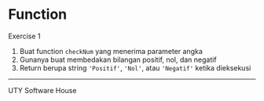# Function

Exercise 1

1. Buat function `checkNum` yang menerima parameter angka
2. Gunanya buat membedakan bilangan positif, nol, dan negatif
3. Return berupa string `'Positif'`, `'Nol'`, atau `'Negatif'` ketika dieksekusi

---

UTY Software House
